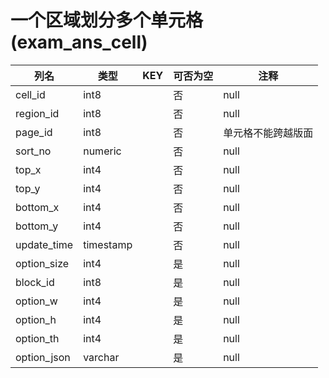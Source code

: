 # 一个区域划分多个单元格(exam_ans_cell)
| 列名   | 类型   | KEY  | 可否为空 | 注释   |
| ---- | ---- | ---- | ---- | ---- |
|cell_id|int8||否|null|
|region_id|int8||否|null|
|page_id|int8||否|单元格不能跨越版面|
|sort_no|numeric||否|null|
|top_x|int4||否|null|
|top_y|int4||否|null|
|bottom_x|int4||否|null|
|bottom_y|int4||否|null|
|update_time|timestamp||否|null|
|option_size|int4||是|null|
|block_id|int8||是|null|
|option_w|int4||是|null|
|option_h|int4||是|null|
|option_th|int4||是|null|
|option_json|varchar||是|null|
